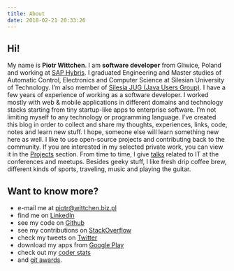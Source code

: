 ```yaml
---
title: About
date: 2018-02-21 20:33:26
---
```


Hi!
---

My name is **Piotr Wittchen**. I am **software developer** from Gliwice, Poland and working at [SAP Hybris](https://hybris.com). I graduated Engineering and Master studies of Automatic Control, Electronics and Computer Science at Silesian University of Technology. I’m also member of [Silesia JUG (Java Users Group)](http://silesia.jug.pl). I&nbsp;have a few years of experience of working as a software developer. I worked mostly with web & mobile applications in different domains and technology stacks starting from tiny startup-like apps to enterprise software. I’m not limiting myself to any technology or programming language. I’ve&nbsp;created this blog in order to collect and share my thoughts, experiences, links, code, notes and learn new stuff. I hope, someone else will learn something new here as well. I like to use open-source projects and contributing back to the community. If you are interested in my selected private work, you can view it in the [Projects](/projects) section. From time to time, I give [talks](/talks) related to IT at the conferences and meetups. Besides geeky stuff, I like fresh drip coffee brew, different kinds of sports, traveling, music and playing the guitar. 

Want to know more?
------------------

* e-mail me at piotr@wittchen.biz.pl 
* find me on [LinkedIn](http://www.linkedin.com/in/piotrwittchen)
* see my code on [Github](https://github.com/pwittchen)
* see my contributions on [StackOverflow](http://stackoverflow.com/users/1150795/piotr-wittchen)
* check my tweets on [Twitter](https://twitter.com/piotr_wittchen)
* download my apps from [Google Play](https://play.google.com/store/apps/dev?id=7269544076898428056)
* check out my [coder stats](http://coderstats.net/github/#pwittchen)
* and [git awards](http://git-awards.com/users/pwittchen).
